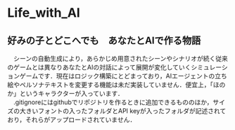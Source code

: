 # Life_with_AI
## 好みの子とどこへでも　あなたとAIで作る物語
　シーンの自動生成により，あらかじめ用意されたシーンやシナリオが続く従来のゲームとは異なりあなたとAIの対話によって展開が変化していくシミュレーションゲームです．現在はロジック構築にとどまっており，AIエージェントの立ち絵やペルソナテキストを変更する機能は未だ実装していません．便宜上，「ほのか」というキャラクターが入っています．  
　.gitignoreにはgithubでリポジトリを作るときに追加できるもののほか，サイズの大きいフォントの入ったフォルダとAPI keyが入ったフォルダが記述されており，それらがアップロードされていません．